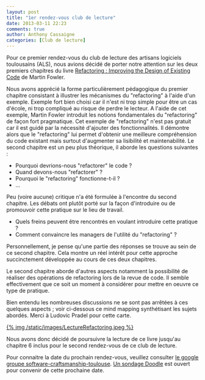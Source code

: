 ```yaml
---
layout: post
title: "1er rendez-vous club de lecture"
date: 2013-03-11 22:23
comments: true
author: Anthony Cassaigne
categories: [Club de lecture]
---
```


Pour ce premier rendez-vous du club de lecture des artisans logiciels toulousains (ALS), nous avions décidé de porter notre attention sur les deux premiers chapitres du livre [Refactoring : Improving the Design of Existing Code](http://martinfowler.com/books/refactoring.html) de Martin Fowler.

Nous avons apprécié la forme particulièrement pédagogique du premier chapitre consistant à illustrer les mécanismes du "refactoring" à l'aide d'un exemple. Exemple fort bien choisi car il n'est ni trop simple pour être un cas d'école, ni trop compliqué au risque de perdre le lecteur. A l'aide de cet exemple, Martin Fowler introduit les notions fondamentales du "refactoring" de façon fort pragmatique. Cet exemple de "refactoring" n'est pas gratuit car il est guidé par la nécessité d'ajouter des fonctionnalités. Il démontre alors que le "refactoring" lui permet d'obtenir une meilleure compréhension du code existant mais surtout d'augmenter sa lisibilité et maintenabilité. Le second chapitre est un peu plus théorique, il aborde les questions suivantes :

- Pourquoi devrions-nous "refactorer" le code ?
- Quand devons-nous "refactorer" ?
- Pourquoi le "refactoring" fonctionne-t-il ?
- ...

Peu (voire aucune) critique n'a été formulée à l'encontre du second chapitre. Les débats ont plutôt porté sur la façon d'introduire ou de promouvoir cette pratique sur le lieu de travail.

   - Quels freins peuvent être rencontrés en voulant introduire cette pratique ?
   - Comment convaincre les managers de l'utilité du "refactoring" ?

Personnellement, je pense qu'une partie des réponses se trouve au sein de ce second chapitre. Cela montre un réel intérêt pour cette approche succinctement développée au cours de ces deux chapitres.

Le second chapitre aborde d'autres aspects notamment la possibilité de réaliser des opérations de refactoring lors de la revue de code. Il semble effectivement que ce soit un moment à considérer pour mettre en oeuvre ce type de pratique.

Bien entendu les nombreuses discussions ne se sont pas arrêtées à ces quelques aspects ; voir ci-dessous ce mind mapping synthétisant les sujets abordés. Merci à Ludovic Pradel pour cette carte. 

[{% img /static/images/LectureRefactoring.jpeg %}](/static/images/LectureRefactoring.jpeg)

Nous avons donc décidé de poursuivre la lecture de ce livre jusqu'au chapitre 6 inclus pour le second rendez-vous de ce club de lecture.

Pour connaitre la date du prochain rendez-vous, veuillez consulter [le google groupe software-craftsmanship-toulouse](https://groups.google.com/forum/#!forum/software-craftsmanship-toulouse). [Un sondage Doodle](http://www.doodle.com/x8s2k6eg5fzp2hwf) est ouvert pour convenir de cette prochaine date.
